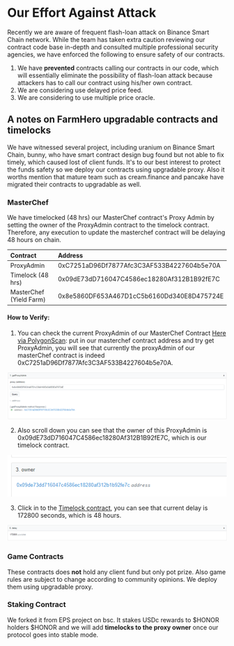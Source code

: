 # Our Effort Against Attack

Recently we are aware of frequent flash-loan attack on Binance Smart Chain network. While the team has taken extra caution reviewing our contract code base in-depth and consulted multiple professional security agencies, we have enforced the following to ensure safety of our contracts.

1. We have **prevented** contracts calling our contracts in our code, which will essentially eliminate the possibility of flash-loan attack because attackers has to call our contract using his/her own contract.
2. We are considering use delayed price feed.
3. We are considering to use multiple price oracle.

## A notes on FarmHero upgradable contracts and timelocks 

We have witnessed several project, including uranium on Binance Smart Chain, bunny, who have smart contract design bug found but not able to fix timely, which caused lost of client funds. It's to our best interest to protect the funds safety so we deploy our contracts using upgradable proxy. Also it worths mention that mature team such as cream.finance and pancake have migrated their contracts to upgradable as well. 

### MasterChef

We have timelocked \(48 hrs\) our MasterChef contract's Proxy Admin by setting the owner of the ProxyAdmin contract to the timelock contract. Therefore, any execution to update the masterchef contract will be delaying 48 hours on chain. 

| Contract | Address |
| :--- | :--- |
| ProxyAdmin | 0xC7251aD96Df7877Afc3C3AF533B4227604b5e70A |
| Timelock \(48 hrs\) | 0x09dE73dD716047C4586ec18280Af312B1B92fE7C |
| MasterChef \(Yield Farm\) | 0x8e5860DF653A467D1cC5b6160Dd340E8D475724E |

#### How to Verify:

1. You can check the current ProxyAdmin of our MasterChef Contract [Here via PolygonScan](https://polygonscan.com/address/0xC7251aD96Df7877Afc3C3AF533B4227604b5e70A#readContract): put in our masterchef contract address and try get ProxyAdmin, you will see that currently the proxyAdmin of our masterChef contract is indeed 0xC7251aD96Df7877Afc3C3AF533B4227604b5e70A.

![](.gitbook/assets/image%20%282%29.png)

2. Also scroll down you can see that the owner of this ProxyAdmin is 0x09dE73dD716047C4586ec18280Af312B1B92fE7C, which is our timelock contract.

![](.gitbook/assets/image%20%283%29.png)

3. Click in to the [Timelock contract](https://polygonscan.com/address/0x09de73dd716047c4586ec18280af312b1b92fe7c#readContract), you can see that current delay is 172800 seconds, which is 48 hours.

![](.gitbook/assets/image%20%284%29.png)

### Game Contracts

These contracts does **not** hold any client fund but only pot prize. Also game rules are subject to change according to community opinions. We deploy them using upgradable proxy. 

### Staking Contract

We forked it from EPS project on bsc. It stakes USDc rewards to $HONOR holders $HONOR and we will add **timelocks to the proxy owner** once our protocol goes into stable mode.






